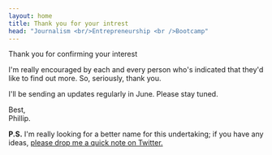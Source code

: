 ```yaml
---
layout: home
title: Thank you for your intrest
head: "Journalism <br/>Entrepreneurship <br />Bootcamp"
---
```

<p class="lead">Thank you for confirming your interest</p>

<p>I'm really encouraged by each and every person who's indicated that they'd like to find out more. So, seriously, thank you.
</p>

<p>
    I'll be sending an updates regularly in June. Please stay tuned.
</p>
<p>Best,
    <br/>
Phillip.
</p>

<p><b>P.S.</b> I'm really looking for a better name for this undertaking; if you have any ideas, <a href="https://twitter.com/phillipadsmith">please drop me a quick note on Twitter.</a></p>
